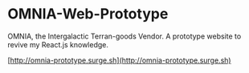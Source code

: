 # OMNIA-Web-Prototype
OMNIA, the Intergalactic Terran-goods Vendor. A prototype website to revive my React.js knowledge.

[http://omnia-prototype.surge.sh](http://omnia-prototype.surge.sh)
